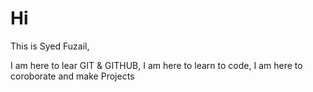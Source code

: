 # Hi 
This is Syed Fuzail,

I am here to lear GIT & GITHUB,
I am here to learn to code,
I am here to coroborate and make Projects
